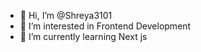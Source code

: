 - 👋 Hi, I’m @Shreya3101
- 👀 I’m interested in Frontend Development
- 🌱 I’m currently learning Next js


<!---
Shreya3101/Shreya3101 is a ✨ special ✨ repository because its `README.md` (this file) appears on your GitHub profile.
You can click the Preview link to take a look at your changes.
--->
